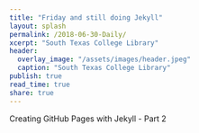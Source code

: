 ```yaml
---
title: "Friday and still doing Jekyll"
layout: splash
permalink: /2018-06-30-Daily/
xcerpt: "South Texas College Library"
header:
  overlay_image: "/assets/images/header.jpeg"
  caption: "South Texas College Library"
publish: true
read_time: true
share: true
---
```


Creating GitHub Pages with Jekyll - Part 2